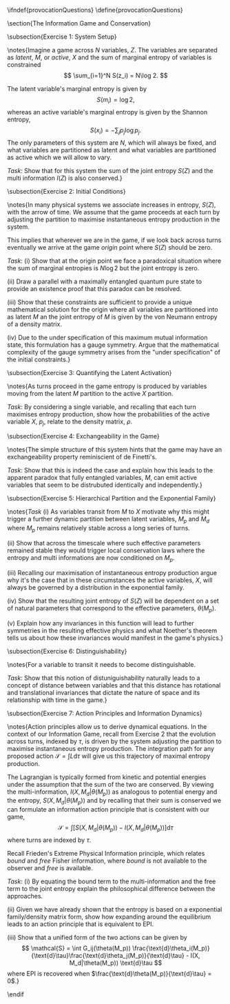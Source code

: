 \ifndef{provocationQuestions}
\define{provocationQuestions}


\section{The Information Game and Conservation}

\subsection{Exercise 1: System Setup}

\notes{Imagine a game across $N$ variables, $Z$. The variables are separated as *latent*, $M$, or *active*, $X$ and the sum of marginal entropy of variables is constrained
$$
\sum_{i=1}^N S(z_i) = N\log 2.
$$

The latent variable's marginal entropy is given by
$$
S(m_i) = \log 2,
$$
whereas an active variable's marginal entropy is given by the Shannon entropy,
$$
S(x_i) = -\sum_j p_j \log p_j.
$$
The only parameters of this system are $N$, which will always be fixed, and what variables are partitioned as latent and what variables are partitioned as active which we will allow to vary.

*Task*: Show that for this system the sum of the joint entropy $S(Z)$ and  the multi information $I(Z)$ is also conserved.}

\subsection{Exercise 2: Initial Conditions}

\notes{In many physical systems we associate increases in entropy, $S(Z)$, with the arrow of time. We assume that the game proceeds at each turn by adjusting the partition to maximise instantaneous entropy production in the system.

This implies that wherever we are in the game, if we look back across turns eventually we arrive at the game *origin* point where $S(Z)$ should be zero. 

*Task*: (i) Show that at the origin point we face a paradoxical situation where the sum of marginal entropies is $N \log 2$ but the joint entropy is zero. 

(ii) Draw a parallel with a maximally entangled quantum pure state to provide an existence proof that this paradox can be resolved.

(iii) Show that these constraints are sufficient to provide a unique mathematical solution for the origin where all variables are partitioned into as latent $M$ an the joint entropy of $M$ is given by the von Neumann entropy of a density matrix.

(iv) Due to the under specification of this maximum mutual information state, this formulation has a gauge symmetry. Argue that the mathematical complexity of the gauge symmetry arises from the "under specification" of the initial constraints.}

\subsection{Exercise 3: Quantifying the Latent Activation}

\notes{As turns proceed in the game  entropy is produced by variables moving from the latent $M$ partition to the active $X$ partition. 

*Task*: By considering a single variable, and recalling that each turn maximises entropy production, show how the probabilities of the active variable $X$, $p_j$, relate to the density matrix, $\rho$.


\subsection{Exercise 4: Exchangeability in the Game}

\notes{The simple structure of this system hints that the game may have an exchangeability property reminiscient of de Finetti's. 

*Task*: Show that this is indeed the case and explain how this leads to the apparent paradox that fully entangled variables, $M$, can emit active variables that seem to be distrubuted identically and independently.} 

\subsection{Exercise 5: Hierarchical Partition and the Exponential Family}

\notes{*Task* (i) As variables transit from $M$ to $X$ motivate why this might trigger a further dynamic partition between latent variables, $M_p$ and $M_d$ where $M_p$ remains relatively stable across a long series of turns. 

(ii) Show that across the timescale where such effective parameters remained stable they would trigger local conservation laws where the entropy and multi informations are now conditioned on $M_p$.

(iii) Recalling our maximisation of instantaneous entropy production argue why it's the case that in these circumstances the active variables, $X$, will always be governed by a distribution in the exponential family.

(iv) Show that the resulting joint entropy of $S(Z)$ will be dependent on a set of natural parameters that correspond to the effective parameters, $\theta(M_p)$.

(v) Explain how any invariances in this function will lead to further symmetries in the resulting effective physics and what Noether's theorem tells us about how these invariances would manifest in the game's physics.}

\subsection{Exercise 6: Distinguishability}

\notes{For a variable to transit it needs to become distinguishable. 

*Task*: Show that this notion of distuniguishability naturally leads to a concept of distance between variables and that this distance has rotational and translational invariances that dictate the nature of space and its relationship with time in the game.}

\subsection{Exercise 7: Action Principles and Information Dynamics}

\notes{Action principles allow us to derive dynamical equations. In the context of our Information Game, recall from Exercise 2 that the evolution across turns, indexed by $\tau$, is driven by the system adjusting the partition to maximise instantaneous entropy production. The integration path for any proposed action $\mathcal{S} = \int L \text{d}\tau$ will give us this trajectory of maximal entropy production.

The Lagrangian is typically formed from kinetic and potential energies under the assumption that the sum of the two are conserved. By viewing the multi-information, $I(X, M_d| \theta(M_p))$ as analogous to potential energy and the entropy, $S(X, M_d|\theta(M_p))$ and by recalling that their sum is conserved we can formulate an information action principle that is consistent with our game,
$$
\mathcal{S} = \int\left[S(X, M_d|\theta(M_p)) - I(X, M_d|\theta(M_p))\right]\text{d} \tau
$$
where turns are indexed by $\tau$.

Recall Frieden's Extreme Physical Information principle, which relates *bound* and *free* Fisher information, where *bound* is not available to the observer and *free* is available. 

*Task*: (i) By equating the bound term to the multi-information and the free term to the joint entropy explain the philosophical difference between the approaches.

(ii) Given we have already shown that the entropy is based on a exponential family/density matrix form, show how expanding around the equilibrium leads to an action principle that is equivalent to EPI.

(iii) Show that a unified form of the two actions can be given by
$$
\mathcal{S} = \int G_ij(\theta(M_p)) \frac{\text{d}\theta_i(M_p)}{\text{d}\tau}\frac{\text{d}\theta_j(M_p)}{\text{d}\tau} - I(X, M_d|\theta(M_p)) \text{d}\tau
$$
where EPI is recovered when $\frac{\text{d}\theta(M_p)}{\text{d}\tau} = 0$.}

\endif

